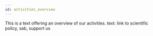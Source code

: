 ```yaml
---
id: activities_overview
---
```

This is a text offering an overview of our activities.  text: link to scientific policy, sab, support us